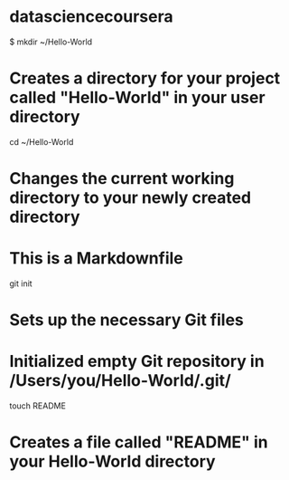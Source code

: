 datasciencecoursera
===================
 
$ mkdir ~/Hello-World
# Creates a directory for your project called "Hello-World" in your user directory

cd ~/Hello-World
# Changes the current working directory to your newly created directory
# This is a Markdownfile
git init
# Sets up the necessary Git files
# Initialized empty Git repository in /Users/you/Hello-World/.git/

touch README
# Creates a file called "README" in your Hello-World directory

